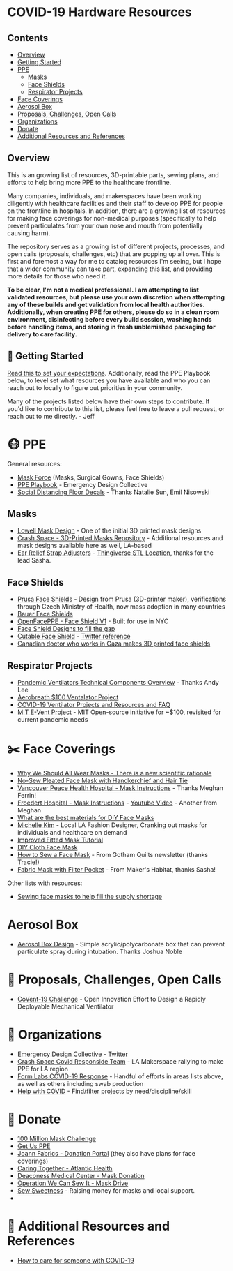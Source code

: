 # COVID-19 Hardware Resources

## Contents

- [Overview](#overview)
- [Getting Started](#user-content-hammer-getting-started)
- [PPE](#user-content-mask-ppe)
  - [Masks](#masks)
  - [Face Shields](#face-shields)
  - [Respirator Projects](#respirator-projects)
- [Face Coverings](#user-content-scissors-face-coverings)
- [Aerosol Box](#aerosol-box)
- [Proposals, Challenges, Open Calls](#user-content-mega-proposals-challenges-open-calls)
- [Organizations](#user-content-blue_book-organizations)
- [Donate](#user-content-money_with_wings-donate)
- [Additional Resources and References](#user-content-bookmark_tabs-additional-resources-and-references)

## Overview

This is an growing list of resources, 3D-printable parts, sewing plans, and efforts to help bring more PPE to the healthcare frontline.

Many companies, individuals, and makerspaces have been working diligently with healthcare facilities and their staff to develop PPE for people on the frontline in hospitals. In addition, there are a growing list of resources for making face coverings for non-medical purposes (specifically to help prevent particulates from your own nose and mouth from potentially causing harm).

The repository serves as a growing list of different projects, processes, and open calls (proposals, challenges, etc) that are popping up all over. This is first and foremost a way for me to catalog resources I'm seeing, but I hope that a wider community can take part, expanding this list, and providing more details for those who need it.

**To be clear, I'm not a medical professional. I am attempting to list validated resources, but please use your own discretion when attempting any of these builds and get validation from local health authorities. Additionally, when creating PPE for others, please do so in a clean room environment, disinfecting before every build session, washing hands before handling items, and storing in fresh unblemished packaging for delivery to care facility.**

## :hammer: Getting Started

[Read this to set your expectations](https://onezero.medium.com/how-to-use-your-3d-printer-to-help-fight-the-coronavirus-f93edf279792). Additionally, read the PPE Playbook below, to level set what resources you have available and who you can reach out to locally to figure out priorities in your community.

Many of the projects listed below have their own steps to contribute. If you'd like to contribute to this list, please feel free to leave a pull request, or reach out to me directly. - Jeff

# :mask: PPE

General resources:
- [Mask Force](https://maskforce.org/) (Masks, Surgical Gowns, Face Shields)
- [PPE Playbook](https://drive.google.com/drive/u/0/folders/1Uli1YlODD5BzYY9Dy3mcdZcC9vQlV6Fn) - Emergency Design Collective
- [Social Distancing Floor Decals](https://www.dropbox.com/s/qms3awnrm5zbej9/ENG_FLOORSTICKER_100CMx100CM.pdf?dl=0) - Thanks Natalie Sun, Emil Nisowski

## Masks

- [Lowell Mask Design](https://lowellmakes.com/3d-printed-masks/) - One of the initial 3D printed mask designs
- [Crash Space - 3D-Printed Masks Repository](https://github.com/CRASHSpace/COVID-19-3dprints/) - Additional resources and mask designs available here as well, LA-based
- [Ear Relief Strap Adjusters](https://www.facebook.com/photo.php?fbid=10156905638607377&set=pcb.10156905641747377&type=3&__tn__=HH-R&eid=ARCEOtxG_4r44_hHqjLeXDKv-XL7kNp3Lx8N_yU_8g_NzdHUIKB3GlrGFwgAJjp6aWh-G9FuAitF01R3) - [Thingiverse STL Location](https://www.thingiverse.com/thing:4249113?fbclid=IwAR3y_zk6QXaUvh5o1EH-MbWhiZXrmxNmxQ1TDYmmK0tiqoGNA9HVJ2f68Ls), thanks for the lead Sasha.

## Face Shields

- [Prusa Face Shields](https://www.prusaprinters.org/prints/25857-protective-face-shield-rc1) - Design from Prusa (3D-printer maker), verifications through Czech Ministry of Health, now mass adoption in many countries
- [Bauer Face Shields](https://bauer.a.bigcontent.io/v1/static/Bauer_FaceShield_Spec-Art_r1)
- [OpenFacePPE - Face Shield V1](https://open-face-ppe.now.sh/) - Built for use in NYC
- [Face Shield Designs to fill the gap](https://www.delve.com/insights/face-shield-designs-to-fill-the-gap)
- [Cutable Face Shield](https://drive.google.com/file/d/1fUDOc13uTk8e4U56UphDj7uT9XeA4A-F/view) - [Twitter reference](https://twitter.com/SeamusBlackley/status/1242512863819792385)
- [Canadian doctor who works in Gaza makes 3D printed face shields](https://www.cbc.ca/radio/asithappens/as-it-happens-thursday-edition-1.5502954/canadian-doctor-who-works-in-gaza-3d-prints-face-shields-for-covid-19-pandemic-1.5502964?fbclid=IwAR0EEyEQ_Tt0OZX1FI0_yXlIs3MkRT70vPwaX9r2DDEf8N6Jn7houbkw4fw)

## Respirator Projects

- [Pandemic Ventilators Technical Components Overview](https://docs.google.com/document/d/1hAxSfdFFvqBNBsYqZE3etdbulUlksM9-g6kab-SWmpI/edit#heading=h.nkjvdflw86mn) - Thanks Andy Lee
- [Aerobreath $100 Ventalator Project](https://www.aerobreath.us/)
- [COVID-19 Ventilator Projects and Resources and FAQ](https://github.com/PubInv/covid19-vent-list)
- [MIT E-Vent Project](https://medium.com/extremetech-access/mit-develops-cheap-open-source-ventilator-for-coronavirus-treatment-ebc7bf6c16a0) - MIT Open-source initiative for ~$100, revisited for current pandemic needs

# :scissors: Face Coverings

- [Why We Should All Wear Masks - There is a new scientific rationale](https://medium.com/@Cancerwarrior/covid-19-why-we-should-all-wear-masks-there-is-new-scientific-rationale-280e08ceee71)
- [No-Sew Pleated Face Mask with Handkerchief and Hair Tie](http://blog.japanesecreations.com/no-sew-face-mask-with-handkerchief-and-hair-tie?fbclid=IwAR0mie9o318EcE9zG2eA39M_sOHxh5l2T9B1IMl-Oal0MdCnv0ZaNgzOSHc)
- [Vancouver Peace Health Hospital - Mask Instructions](https://www.peacehealth.org/sites/default/files/peacehealth_instructions_community_mask_3.25.20_1.pdf) - Thanks Meghan Ferrin!
- [Froedert Hospital - Mask Instructions](https://drive.google.com/file/d/1CsS76c0GMVewVWdM6qc_yYoz6mNsfIg-/view) - [Youtube Video](https://www.youtube.com/watch?v=f1Jz0d50D74&feature=youtu.be) - Another from Meghan
- [What are the best materials for DIY Face Masks](https://smartairfilters.com/en/blog/best-materials-make-diy-face-mask-virus/)
- [Michelle Kim](https://www.instagram.com/p/B-gCNGUBTxo/) - Local LA Fashion Designer, Cranking out masks for individuals and healthcare on demand
- [Improved Fitted Mask Tutorial](https://imgur.com/gallery/CifCggl)
- [DIY Cloth Face Mask](https://www.instructables.com/id/DIY-Cloth-Face-Mask/)
- [How to Sew a Face Mask](https://gothamquilts.com/wp/wp-content/uploads/2020/FaceMaskPattern.pdf?utm_source=Gotham+Quilts&utm_campaign=0897859841-Jan_29_email_1_29_2016_COPY_01&utm_medium=email&utm_term=0_7accea4b9b-0897859841-274335593&mc_cid=0897859841&mc_eid=b00bd738b0) - From Gotham Quilts newsletter (thanks Tracie!)
- [Fabric Mask with Filter Pocket](https://www.makershabitat.com/blogs/the-maker-s-habitat-blog/diy-covid-19-fabric-mask-with-filter-pocket-instructions) - From Maker's Habitat, thanks Sasha!

Other lists with resources:
- [Sewing face masks to help fill the supply shortage](https://docs.google.com/document/d/1bWtAsQmpXtcMnUK922y3FGd_4yQJ0cs6z7kryhKg8_E/edit#heading=h.44xs1soex7hg)

# Aerosol Box

- [Aerosol Box Design](https://sites.google.com/view/aerosolbox/design) - Simple acrylic/polycarbonate box that can prevent particulate spray during intubation. Thanks Joshua Noble

#  :mega: Proposals, Challenges, Open Calls

- [CoVent-19 Challenge](https://www.coventchallenge.com/) - Open Innovation Effort to Design a Rapidly Deployable Mechanical Ventilator

# :blue_book: Organizations

- [Emergency Design Collective](https://emergencydesigncollective.com/) - [Twitter](https://twitter.com/EmergDesign)
- [Crash Space Covid Responside Team](https://blog.crashspace.org/covid/) - LA Makerspace rallying to make PPE for LA region
- [Form Labs COVID-19 Response](https://formlabs.com/covid-19-response/) - Handful of efforts in areas lists above, as well as others including swab production
- [Help with COVID](https://helpwithcovid.com/) - Find/filter projects by need/discipline/skill

# :money_with_wings: Donate 

- [100 Million Mask Challenge](https://www.providence.org/lp/100m-masks)
- [Get Us PPE](https://getusppe.org/states/)
- [Joann Fabrics - Donation Portal](https://www.joann.com/make-to-give-response/) (they also have plans for face coverings)
- [Caring Together - Atlantic Health](https://www.atlantichealth.org/patients-visitors/donate-volunteer/donate-supplies-covid-19.html?utm_source=Gotham+Quilts&utm_campaign=0897859841-Jan_29_email_1_29_2016_COPY_01&utm_medium=email&utm_term=0_7accea4b9b-0897859841-274335593&mc_cid=0897859841&mc_eid=b00bd738b0)
- [Deaconess Medical Center - Mask Donation](https://www.deaconess.com/How-to-make-a-Face-Mask/Mask-Donations?state=new%20york&utm_source=Gotham+Quilts&utm_campaign=0897859841-Jan_29_email_1_29_2016_COPY_01&utm_medium=email&utm_term=0_7accea4b9b-0897859841-274335593&mc_cid=0897859841&mc_eid=b00bd738b0)
- [Operation We Can Sew It - Mask Drive](https://mailchi.mp/efc697ab960e/update-yeskeep-sewing-we-have-a-plan?e=bcb877e8ff&utm_source=Gotham+Quilts&utm_campaign=0897859841-Jan_29_email_1_29_2016_COPY_01&utm_medium=email&utm_term=0_7accea4b9b-0897859841-274335593&mc_cid=0897859841&mc_eid=b00bd738b0)
- [Sew Sweetness](https://www.facebook.com/sewsweetness/photos/a.676411969055428/3533451130018150/?type=3&theater) - Raising money for masks and local support.
- 


# :bookmark_tabs: Additional Resources and References

- [How to care for someone with COVID-19](https://www.latimes.com/california/story/2020-03-25/how-to-care-for-someone-with-covid-19)

